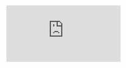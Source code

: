 ![Certificate](https://gisbeltorres.tech/assets/pdfs/CompilacionAplicacionesJavaScriptConTypeScript.pdf)